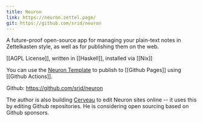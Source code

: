 ```yaml
---
title: Neuron
link: https://neuron.zettel.page/
git: https://github.com/srid/neuron
---
```


A future-proof open-source app for managing your plain-text notes in Zettelkasten style, as well as for publishing them on the web.

[[AGPL License]], written in [[Haskell]], installed via [[Nix]]

You can use the [Neuron Template](https://github.com/srid/neuron-template) to publish to [[Github Pages]] using [[Github Actions]].

Github: https://github.com/srid/neuron

The author is also building [Cerveau](https://www.cerveau.app) to edit Neuron sites online -- it uses this by editing Github repositories. He is considering open sourcing based on Github sponsors.